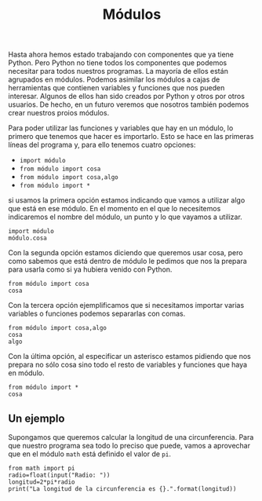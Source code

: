 ﻿---
title: Módulos
---

Hasta ahora hemos estado trabajando con componentes que ya tiene Python. Pero Python no tiene todos los componentes que podemos necesitar para todos nuestros programas. La mayoría de ellos están agrupados en módulos. Podemos asimilar los módulos a cajas de herramientas que contienen variables y funciones que nos pueden interesar. Algunos de ellos han sido creados por Python y otros por otros usuarios. De hecho, en un futuro veremos que nosotros también podemos crear nuestros proios módulos.

Para poder utilizar las funciones y variables que hay en un módulo, lo primero que tenemos que hacer es importarlo. Esto se hace en las primeras líneas del programa y, para ello tenemos cuatro opciones:

- `import módulo`
- `from módulo import cosa`
- `from módulo import cosa,algo`
- `from módulo import *`


si usamos la primera opción estamos indicando que vamos a utilizar algo que está en ese módulo. En el momento en el que lo necesitemos indicaremos el nombre del módulo, un punto y lo que vayamos a utilizar.

```
import módulo
módulo.cosa
```

Con la segunda opción estamos diciendo que queremos usar cosa, pero como sabemos que está dentro de módulo le pedimos que nos la prepara para usarla como si ya hubiera venido con Python.

```
from módulo import cosa
cosa
```

Con la tercera opción ejemplificamos que si necesitamos importar varias variables o funciones podemos separarlas con comas.

```
from módulo import cosa,algo
cosa
algo
```

Con la última opción, al especificar un asterisco estamos pidiendo que nos prepara no sólo cosa sino todo el resto de variables y funciones que haya en módulo.

```
from módulo import *
cosa
```


## Un ejemplo

Supongamos que queremos calcular la longitud de una circunferencia. Para que nuestro programa sea todo lo preciso que puede, vamos a aprovechar que en el módulo `math` está definido el valor de `pi`.

```
from math import pi
radio=float(input("Radio: "))
longitud=2*pi*radio
print("La longitud de la circunferencia es {}.".format(longitud))
```